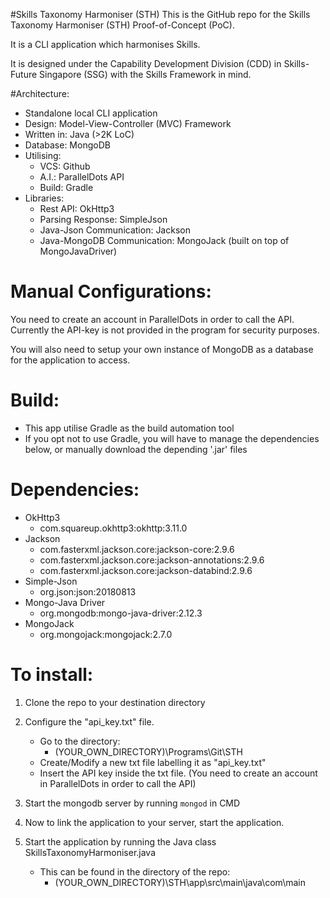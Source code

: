 #Skills Taxonomy Harmoniser (STH)
This is the GitHub repo for the Skills 
Taxonomy Harmoniser (STH) Proof-of-Concept (PoC).

It is a CLI application which harmonises Skills.

It is designed under the Capability Development Division (CDD) in Skills-Future Singapore (SSG) with the Skills Framework in mind. 

#Architecture:

* Standalone local CLI application
* Design: Model-View-Controller (MVC) Framework
* Written in: Java (>2K LoC)
* Database: MongoDB
* Utilising: 
    * VCS: Github
    * A.I.: ParallelDots API
    * Build: Gradle
* Libraries: 
    * Rest API: OkHttp3 
    * Parsing Response: SimpleJson
    * Java-Json Communication: Jackson
    * Java-MongoDB Communication: MongoJack (built on top of MongoJavaDriver)


# Manual Configurations:

You need to create an account in ParallelDots in order to call the API.
Currently the API-key is not provided in the program for security purposes.

You will also need to setup your own instance of MongoDB as a database for the application to access.

# Build:

* This app utilise Gradle as the build automation tool
* If you opt not to use Gradle, you will have to manage the dependencies below, or manually download the depending '.jar' files

# Dependencies:
* OkHttp3
    * com.squareup.okhttp3:okhttp:3.11.0
* Jackson
    * com.fasterxml.jackson.core:jackson-core:2.9.6
    * com.fasterxml.jackson.core:jackson-annotations:2.9.6
    * com.fasterxml.jackson.core:jackson-databind:2.9.6
* Simple-Json
    * org.json:json:20180813
* Mongo-Java Driver
    * org.mongodb:mongo-java-driver:2.12.3
* MongoJack
    * org.mongojack:mongojack:2.7.0

# To install:
1. Clone the repo to your destination directory

2. Configure the "api_key.txt" file.
    * Go to the directory:
        * (YOUR_OWN_DIRECTORY)\Programs\Git\STH
    * Create/Modify a new txt file labelling it as "api_key.txt" 
    * Insert the API key inside the txt file. (You need to create an account in ParallelDots in order to call the API)

3. Start the mongodb server by running `mongod` in CMD

4. Now to link the application to your server, start the application.

5. Start the application by running the Java class SkillsTaxonomyHarmoniser.java
    * This can be found in the directory of the repo:
        * (YOUR_OWN_DIRECTORY)\STH\app\src\main\java\com\main 